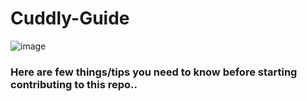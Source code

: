 # Cuddly-Guide

![image](https://user-images.githubusercontent.com/55585284/194715559-1431f9c8-d2e7-4f34-add5-9d8109749199.png)

### Here are few things/tips you need to know before starting contributing to this repo..
